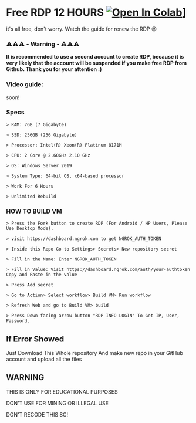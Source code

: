 # Free RDP 12 HOURS [![Open In Colab](https://colab.research.google.com/assets/colab-badge.svg)](https://colab.research.google.com/github/LyQuid12/Gydeon-VM/blob/dev/Colab%20RDP/Colab%20RDP.ipynb)]

it's all free, don't worry. Watch the guide for renew the RDP 😉

### ⚠️⚠️⚠️ - Warning - ⚠️⚠️⚠️

**It is recommended to use a second account to create RDP, because it is very likely that the account will be suspended if you make free RDP from Github. Thank you for your attention :)**

### Video guide:

soon!

### Specs
```
> RAM: 7GB (7 Gigabyte)

> SSD: 256GB (256 Gigabyte)

> Processor: Intel(R) Xeon(R) Platinum 8171M

> CPU: 2 Core @ 2.60GHz 2.10 GHz

> OS: Windows Server 2019

> System Type: 64-bit OS, x64-based processor

> Work For 6 Hours

> Unlimited Rebuild
```
### HOW TO BUILD VM
```
> Press the Fork button to create RDP (For Android / HP Users, Please Use Desktop Mode).

> visit https://dashboard.ngrok.com to get NGROK_AUTH_TOKEN

> Inside this Repo Go to Settings> Secrets> New repository secret

> Fill in the Name: Enter NGROK_AUTH_TOKEN

> Fill in Value: Visit https://dashboard.ngrok.com/auth/your-authtoken Copy and Paste in the value

> Press Add secret 

> Go to Action> Select workflow> Build VM> Run workflow

> Refresh Web and go to Build VM> build

> Press Down facing arrow button "RDP INFO LOGIN" To Get IP, User, Password.
```
## If Error Showed

Just Download This Whole repository And make new repo in your GitHub account and upload all the files

## WARNING

THIS IS ONLY FOR EDUCATIONAL PURPOSES

DON'T USE FOR MINING OR ILLEGAL USE

DON'T RECODE THIS SC!

